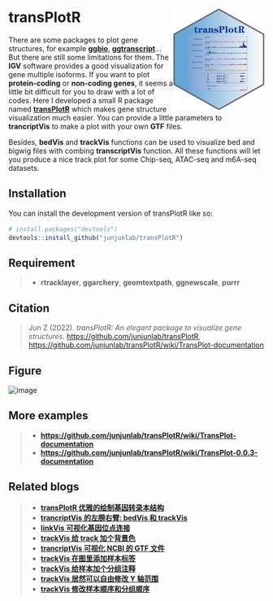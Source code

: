 
# transPlotR <img src="man/tranplotR-logo.png" align="right" height="200" width="180"/>

<!-- badges: start -->

There  are some packages to plot gene structures, for example [**ggbio**](https://bioconductor.org/packages/release/bioc/html/ggbio.html), [**ggtranscript**](https://github.com/dzhang32/ggtranscript)... But there are still some limitations for them. The **IGV** software provides a good visualization for gene multiple isoforms. If you want to plot **protein-coding** or **non-coding genes**, it seems a little bit difficult for you to draw with a lot of codes. Here I developed a small R package named [**transPlotR**](https://github.com/junjunlab/transPlotR) which makes gene structure visualization much easier. You can provide a little parameters to **trancriptVis** to make a plot with your own **GTF** files.

Besides, **bedVis** and **trackVis** functions can be used to visualize bed and bigwig files with combing **transcriptVis** function. All these functions will let you produce a nice track plot for some Chip-seq, ATAC-seq and m6A-seq datasets.

<!-- badges: end -->

## Installation

You can install the development version of transPlotR like so:

``` r
# install.packages("devtools")
devtools::install_github("junjunlab/transPlotR")
```

## Requirement

> - **rtracklayer**, **ggarchery**, **geomtextpath**, **ggnewscale**, **purrr**

## Citation

> Jun Z (2022). *transPlotR: An elegant package to visualize gene structures.*  https://github.com/junjunlab/transPlotR, https://github.com/junjunlab/transPlotR/wiki/TransPlot-documentation

## Figure

![image](https://user-images.githubusercontent.com/64965509/188102988-fd13646d-46d8-4f47-9921-990815f8d376.png)

## More examples

> - **https://github.com/junjunlab/transPlotR/wiki/TransPlot-documentation**
> - **https://github.com/junjunlab/transPlotR/wiki/TransPlot-0.0.3-documentation**

## Related blogs

> - [**transPlotR 优雅的绘制基因转录本结构**](https://mp.weixin.qq.com/s?__biz=MzkyMTI1MTYxNA==&mid=2247501734&idx=1&sn=d03029b38bfbeda067109bc477bdffa7&chksm=c184fdd7f6f374c1edb12bec9e741834f8adb59ed336730438dc275794520f63f0889e91d2aa&token=503374955&lang=zh_CN#rd)
> - [**trancriptVis 的左膀右臂: bedVis 和 trackVis**](https://mp.weixin.qq.com/s?__biz=MzkyMTI1MTYxNA==&mid=2247505845&idx=1&sn=837625700fb274c83d16de7102f6ed55&chksm=c184edc4f6f364d25de9376ac41d9582f357f11e56a3d366d381c04fa9a5592d5f223b575814&token=503374955&lang=zh_CN#rd)
> - [**linkVis 可视化基因位点连接**](https://mp.weixin.qq.com/s?__biz=MzkyMTI1MTYxNA==&mid=2247505905&idx=1&sn=9ec3ccfc72d1f4889596099fdb1ba67f&chksm=c184ed80f6f3649603c3a6a21ff1e324f028b34d21064b5fd9f4a38c1dca4578a61d6698c582&token=503374955&lang=zh_CN#rd)
> - [**trackVis 给 track 加个背景色**](https://mp.weixin.qq.com/s?__biz=MzkyMTI1MTYxNA==&mid=2247505942&idx=1&sn=41c5ada6cca8e550f54e2517ec82889e&chksm=c184e267f6f36b711ba10c8e4c4e547e5a34f901ad07c50150e27b88a14d715bd9184b728be9&token=503374955&lang=zh_CN#rd)
> - [**trancriptVis 可视化 NCBI 的 GTF 文件**](https://mp.weixin.qq.com/s?__biz=MzkyMTI1MTYxNA==&mid=2247506038&idx=1&sn=3799e20c5f29989bf60ab55b9ca02420&chksm=c184e207f6f36b1171c423da6caf9e7f299d16b5273d3b26482b8662b20b43a004e6324ee878&token=503374955&lang=zh_CN#rd)
> - [**trackVis 在图里添加样本标签**](https://mp.weixin.qq.com/s?__biz=MzkyMTI1MTYxNA==&mid=2247506082&idx=1&sn=3db6fded3ae1c35ad1750f538419ddba&chksm=c184e2d3f6f36bc5533a7343f47150954fe4ac478ba3b61aee466b8286c2869678b6d10ccbcb&token=503374955&lang=zh_CN#rd)
> - [**trackVis 给样本加个分组注释**](https://mp.weixin.qq.com/s?__biz=MzkyMTI1MTYxNA==&mid=2247506176&idx=1&sn=1dad4695f275d68104db5b6929bffebf&chksm=c184e371f6f36a67108993c2baaf442d001e00622216073f8ee2d7d8211a585292352e54f836&token=503374955&lang=zh_CN#rd)
> - [**trackVis 居然可以自由修改 Y 轴范围**](https://mp.weixin.qq.com/s?__biz=MzkyMTI1MTYxNA==&mid=2247506218&idx=1&sn=a3f9b773e0b6a764732198866fb23f3e&chksm=c184e35bf6f36a4de62754ac01c901c384859a3fb675a2bec84684daddb3c64a7f429e7bb63e&token=503374955&lang=zh_CN#rd)
> - [**trackVis 修改样本顺序和分组顺序**](https://mp.weixin.qq.com/s?__biz=MzkyMTI1MTYxNA==&mid=2247506440&idx=1&sn=7dd1e5cdaf52f7bba1716d5e9c06b08c&chksm=c184e079f6f3696f61840142474ff2257a4550dd0cf1792cbf479fda4c45c71fbd1d651b2c11&token=503374955&lang=zh_CN#rd)
